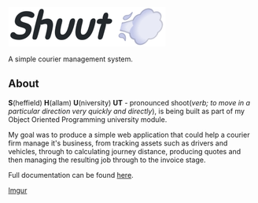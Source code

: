 ![Shuut Logo](./public/images/logo.png)

A simple courier management system.

## About

**S**(heffield) **H**(allam) **U**(niversity) **UT** - pronounced shoot(*verb; to move in a particular direction very quickly and directly*), 
is being built as part of my Object Oriented Programming university module.

My goal was to produce a simple web application that could help a courier firm manage it's business, from tracking assets such as drivers and vehicles, through to calculating journey distance, producing quotes and then managing the resulting job through to the invoice stage.

Full documentation can be found [here](https://shuut.readthedocs.io/en/latest/).

[Imgur](https://i.imgur.com/BO81qzr.gifv)
